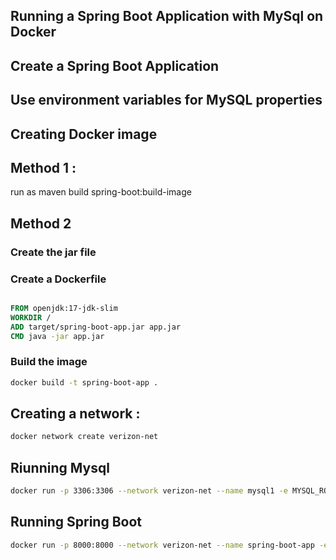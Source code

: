 ## Running a Spring Boot Application with MySql on Docker

## Create a Spring Boot Application

## Use environment variables for MySQL properties 


## Creating Docker image

## Method 1 :  

run as maven build spring-boot:build-image

## Method 2

### Create the jar file

### Create a Dockerfile

```Dockerfile

FROM openjdk:17-jdk-slim
WORKDIR /
ADD target/spring-boot-app.jar app.jar
CMD java -jar app.jar

```


### Build the image

```bash
docker build -t spring-boot-app .

```


## Creating a network :

```bash
docker network create verizon-net
```

## Riunning Mysql
```bash
docker run -p 3306:3306 --network verizon-net --name mysql1 -e MYSQL_ROOT_PASSWORD=password  -e MYSQL_DATABASE=verizon_db -d mysql

```

## Running Spring Boot

```bash
docker run -p 8000:8000 --network verizon-net --name spring-boot-app -e MYSQL_HOST=mysql1 -e MYSQL_PORT=3306 -e MYSQL_DATABASE=verizon_db -e MYSQL_USER=root -e MYSQL_PASSWORD=password -d spring-boot-app

```




